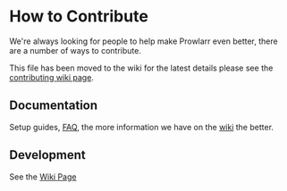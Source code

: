 # How to Contribute

We're always looking for people to help make Prowlarr even better, there are a number of ways to contribute.

This file has been moved to the wiki for the latest details please see the [contributing wiki page](https://wiki.servarr.com/prowlarr/contributing).

## Documentation
Setup guides, [FAQ](https://wiki.servarr.com/prowlarr/faq), the more information we have on the [wiki](https://wiki.servarr.com/prowlarr) the better.

## Development

See the [Wiki Page](https://wiki.servarr.com/prowlarr/contributing)

